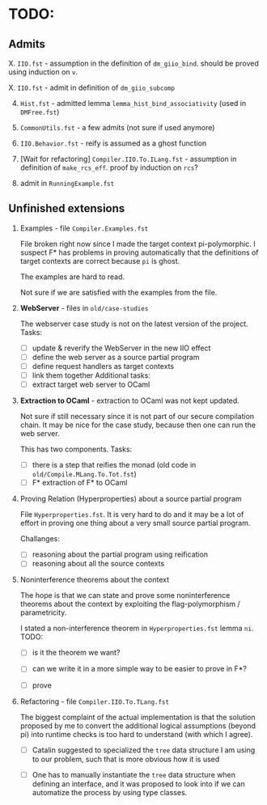 # TODO:

## Admits
X. `IIO.fst` - assumption in the definition of `dm_giio_bind`.
   should be proved using induction on `v`.

X. `IIO.fst` - admit in definition of `dm_giio_subcomp`

4. `Hist.fst` - admitted lemma `lemma_hist_bind_associativity` (used in `DMFree.fst`)

5. `CommonUtils.fst` - a few admits (not sure if used anymore)

6. `IIO.Behavior.fst` - reify is assumed as a ghost function

7. [Wait for refactoring] `Compiler.IIO.To.ILang.fst` - assumption in definition of `make_rcs_eff`.
   proof by induction on `rcs`?

8. admit in `RunningExample.fst`


## Unfinished extensions
1. Examples - file `Compiler.Examples.fst`

   File broken right now since I made the target context pi-polymorphic.
   I suspect F* has problems in proving automatically that the definitions
   of target contexts are correct because `pi` is ghost.

   The examples are hard to read.

   Not sure if we are satisfied with the examples from the file.

2. **WebServer** - files in `old/case-studies`

   The webserver case study is not on the latest version of the project.
   Tasks:
   - [ ] update & reverify the WebServer in the new IIO effect
   - [ ] define the web server as a source partial program
   - [ ] define request handlers as target contexts
   - [ ] link them together
   Additional tasks:
   - [ ] extract target web server to OCaml

3. **Extraction to OCaml** - extraction to OCaml was not kept updated.

   Not sure if still necessary since it is not part of our secure compilation chain.
   It may be nice for the case study, because then one can run the web server.

   This has two components.
   Tasks:
   - [ ] there is a step that reifies the monad (old code in `old/Compile.MLang.To.Tot.fst`)
   - [ ] F* extraction of F* to OCaml

4. Proving Relation (Hyperproperties) about a source partial program

   File `Hyperproperties.fst`. It is very hard to do and it may be
   a lot of effort in proving one thing about a very small source partial program.

   Challanges:
   - [ ] reasoning about the partial program using reification
   - [ ] reasoning about all the source contexts

5. Noninterference theorems about the context

   The hope is that we can state and prove some noninterference theorems about the context by exploiting the flag-polymorphism / parametricity.

   I stated a non-interference theorem in `Hyperproperties.fst` lemma `ni`.
   TODO:
   - [ ] is it the theorem we want?
   - [ ] can we write it in a more simple way to be easier to prove in F*?
   - [ ] prove


6. Refactoring - file `Compiler.IIO.To.TLang.fst`

   The biggest complaint of the actual implementation is that the solution proposed by me
   to convert the additional logical assumptions (beyond pi) into runtime checks is too
   hard to understand (with which I agree).
   - [ ] Catalin suggested to specialized the `tree` data structure I am using to our problem,
   such that is more obvious how it is used
   - [ ] One has to manually instantiate the `tree` data structure when defining an interface,
   and it was proposed to look into if we can automatize the process by using type classes.

